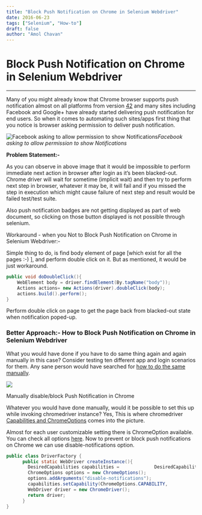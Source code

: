 ```yaml
---
title: "Block Push Notification on Chrome in Selenium Webdriver"
date: 2016-06-23
tags: ["Selenium", "How-to"]
draft: false
author: "Amol Chavan"
---
```


# Block Push Notification on Chrome in Selenium Webdriver

---

Many of you might already know that Chrome browser supports push notification almost on all platforms from version [42](https://developers.google.com/web/updates/2015/03/push-notifications-on-the-open-web?hl=en) and many sites including Facebook and Google+ have already started delivering push notification for end users. So when it comes to automating such sites/apps first thing that you notice is browser asking permission to deliver push notification.

![Facebook asking to allow permission to show Notifications](https://lh3.googleusercontent.com/IVt4JDjdHn6VU-M_I4x-40BaVmcK8upDfgJfJApnEr9l4qCPR5HGdwBXcKs1suENuIH3d0dH4phPzSOADJCBfM7PnmjLhOyduzIZhNa9kWxDQieaSRlqUmGnQ1LixUFuODZpC_DW)_Facebook asking to allow permission to show Notifications_

**Problem Statement:-**

As you can observe in above image that it would be impossible to perform immediate next action in browser after login as it’s been blacked-out. Chrome driver will wait for sometime (implicit wait) and then try to perform next step in browser, whatever it may be, it will fail and if you missed the step in execution which might cause failure of next step and result would be failed test/test suite.

Also push notification badges are not getting displayed as part of web document, so clicking on those button displayed is not possible through selenium.

Workaround - when you Not to Block Push Notification on Chrome in Selenium Webdriver:-

Simple thing to do, is find body element of page [which exist for all the pages :-) ], and perform double click on it. But as mentioned, it would be just workaround.

```java
public void doDoubleClick(){
    WebElement body = driver.findElement(By.tagName("body"));
    Actions actions= new Actions(driver).doubleClick(body);
    actions.build().perform();
}
```

Perform double click on page to get the page back from blacked-out state when notification poped-up.

### **Better Approach:- How to** Block Push Notification on Chrome in Selenium Webdriver

What you would have done if you have to do same thing again and again manually in this case? Consider testing ten different app and login scenarios for them. Any sane person would have searched for [how to do the same manually](https://support.google.com/chrome/answer/3220216?hl=en).

![](https://lh3.googleusercontent.com/8UuffqvZBS24ZtwgNG1WU0DlCli8_5ZNHPLSe9-qQ8s4uuD4mJ0FpEFNGcjoD-gNZo8gS4l46MA0tCPNir5CSrDkjcgoMoeKNPtviiddtArH-6iSk91yXYIemR1l_hQ_qMAJ8TCM)

Manually disable/block Push Notification in Chrome

Whatever you would have done manually, would it be possible to set this up while invoking chromedriver instance? Yes, This is where chromedriver [Capabilities and ChromeOptions](https://sites.google.com/a/chromium.org/chromedriver/capabilities) comes into the picture.

Almost for each user customizable setting there is ChromeOption available. You can check all options [here](http://www.assertselenium.com/java/list-of-chrome-driver-command-line-arguments/). Now to prevent or block push notifications on Chrome we can use disable-notifications option.

```java
public class DriverFactory {
      public static WebDriver createInstance(){
        DesiredCapabilities capabilities =             DesiredCapabilities.chrome();
        ChromeOptions options = new ChromeOptions();
        options.addArguments("disable-notifications");
        capabilities.setCapability(ChromeOptions.CAPABILITY,             options);
        WebDriver driver = new ChromeDriver();
        return driver;
      }
}
```
